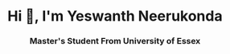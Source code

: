  <h1 align="center">Hi 👋, I'm Yeswanth Neerukonda</h1>
 <h3 align="center">Master's Student From University of Essex</h3>

<!--
**Yeswanth-Neerukonda/Yeswanth-Neerukonda** is a ✨ _special_ ✨ repository because its `README.md` (this file) appears on your GitHub profile.

Here are some ideas to get you started:

- 🔭 I’m currently working on ...
- 🌱 I’m currently learning ...
- 👯 I’m looking to collaborate on ...
- 🤔 I’m looking for help with ...
- 💬 Ask me about ...
- 📫 How to reach me: ...
- 😄 Pronouns: ...
- ⚡ Fun fact: ...
-->
